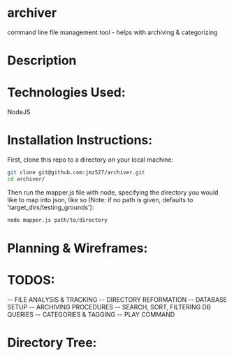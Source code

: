 # archiver
command line file management tool - helps with archiving &amp; categorizing

# Description

# Technologies Used:

NodeJS

# Installation Instructions:

First, clone this repo to a directory on your local machine:

```sh
git clone git@github.com:jmz527/archiver.git
cd archiver/
```

Then run the mapper.js file with node, specifying the directory you would like to map into json, like so (Note: if no path is given, defaults to 'target_dirs/testing_grounds'):

```sh
node mapper.js path/to/directory
```

# Planning & Wireframes:


# TODOS:

-- FILE ANALYSIS & TRACKING
-- DIRECTORY REFORMATION
-- DATABASE SETUP
-- ARCHIVING PROCEDURES
-- SEARCH, SORT, FILTERING DB QUERIES
-- CATEGORIES & TAGGING
-- PLAY COMMAND



# Directory Tree: